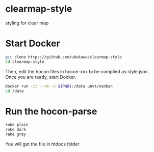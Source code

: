 # clearmap-style
styling for clear map

# Start Docker
```zsh
git clone https://github.com/ubukawa/clearmap-style  
cd clearmap-style  
``` 
Then, edit the hocon files in hocon-xxx to be compiled as style.json.  
Once you are ready, start Docker.  
```zsh
Docker run -it --rm -v ${PWD}:/data unvt/nanban  
cd /data
```  

# Run the hocon-parse
```zsh
rake plain
rake dark
rake gray  
```  
You will get the file in htdocs folder

  